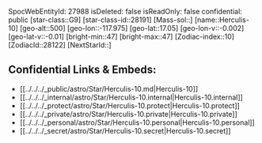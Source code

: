 ﻿---
location: [17.05,117.975,500]
type: Star
tags:
- astro/Star

---
SpocWebEntityId: 27988
isDeleted: false
isReadOnly: false
confidential: public
[star-class::G9]
[star-class-id::28191]
[Mass-sol::]
[name::Herculis-10]
[geo-alt::500]
[geo-lon::-117.975]
[geo-lat::17.05]
[geo-lon-v::-0.002]
[geo-lat-v::-0.01]
[bright-min::47]
[bright-max::47]
[Zodiac-index::10]
[ZodiacId::28122]
[NextStarId::]



## Confidential Links & Embeds: 
- [[../../../_public/astro/Star/Herculis-10.md|Herculis-10]] 
- [[../../../_internal/astro/Star/Herculis-10.internal|Herculis-10.internal]] 
- [[../../../_protect/astro/Star/Herculis-10.protect|Herculis-10.protect]] 
- [[../../../_private/astro/Star/Herculis-10.private|Herculis-10.private]] 
- [[../../../_personal/astro/Star/Herculis-10.personal|Herculis-10.personal]] 
- [[../../../_secret/astro/Star/Herculis-10.secret|Herculis-10.secret]]

